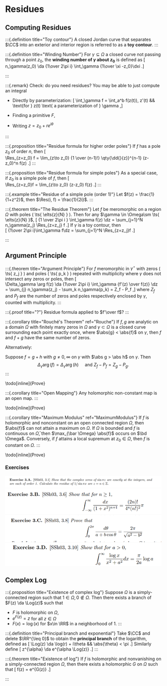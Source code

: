 # Residues

## Computing Residues

:::{.definition title="Toy contour"}
A closed Jordan curve that separates $\CC$ into an exterior and interior region is referred to as a **toy contour**.
:::


:::{.definition title="Winding Number"}
For $\gamma \subseteq \Omega$ a closed curve not passing through a point $z_0$, the **winding number of $\gamma$ about $z_0$** is defined as
\[
n_\gamma(z_0) \da {1\over 2\pi i} \int_\gamma {1\over \xi -z_0}\dxi
.\]

:::

:::{.remark}
Check: do you need residues? 
You may be able to just compute an integral 

- Directly by parameterization:
\[
\int_\gamma f = \int_a^b f(z(t))\, z'(t) && \text{for } z(t) \text{ a parameterization of } \gamma
,\]

- Finding a primitive $F$,

- Writing $z= z_0 + re^{i \theta }$

:::


:::{.proposition title="Residue formula for higher order poles"}
If $f$ has a pole $z_0$ of order $n$, then
\[  
\Res_{z=z_0} f = \lim_{z\to z_0} {1 \over (n-1)!} \qty{\dd{}{z}}^{n-1} (z-z_0)^n f(z)
.\]
:::

:::{.proposition title="Residue formula for simple poles"}
As a special case, if $z_0$ is a simple pole of $f$, then
\[  
\Res_{z=z_0}f = \lim_{z\to z_0} (z-z_0) f(z)
.\]
:::

:::{.example title="Residue of a simple pole (order 1)"}
Let $f(z) = \frac{1}{1+z^2}$, then $\Res(i, f) = \frac{1}{2i}$.
:::


:::{.theorem title="The Residue Theorem"}
Let $f$ be meromorphic on a region $\Omega$ with poles \( \ts{ \elts{z}{N} } \).
Then for any $\gamma \in \Omega\sm \ts{ \elts{z}{N} }$, 
\[
{1 \over 2\pi i } \int_\gamma f(z) \dz = \sum_{j=1}^N n_\gamma(z_j) \Res_{z=z_j} f
.\]
If $\gamma$ is a toy contour, then  
\[
{1\over 2\pi i}\int_\gamma f\dz = \sum_{j=1}^N \Res_{z=z_j}f
.\]

:::

## Argument Principle

:::{.theorem title="Argument Principle"}
For $f$ meromorphic in $\gamma^\circ$ with zeros \( \ts{ z_j } \) and poles \( \ts{ p_k } \) repeated with multiplicity where $\gamma$ does not intersect any zeros or poles, then
\[  
\Delta_\gamma \arg f(z) \da {1\over 2\pi i} \int_\gamma {f'(z) \over f(z)} \dz = \sum_{j} n_\gamma(z_j) - \sum_k n_\gamma(p_k) = Z_f - P_f
,\]
where $Z_f$ and $P_f$ are the number of zeros and poles respectively enclosed by $\gamma$, counted with multiplicity.
:::


:::{.proof title="?"}
Residue formula applied to $f'\over f$?
:::

:::{.corollary title="Rouché's Theorem" ref="Rouche"}
If $f, g$ are analytic on a domain $\Omega$ with finitely many zeros in $\Omega$ and $\gamma \subset \Omega$ is a closed curve surrounding each point exactly once, where $\abs{g} < \abs{f}$ on $\gamma$, then $f$ and $f+g$ have the same number of zeros.

Alternatively:

Suppose $f = g + h$ with $g \neq 0, \infty$ on $\gamma$ with $\abs g > \abs h$ on $\gamma$.
Then $$\Delta_\gamma \arg(f) = \Delta_\gamma \arg(h)\quad\text{ and } Z_f - P_f = Z_g - P_g.$$
:::

\todo[inline]{Prove}



:::{.corollary title="Open Mapping"}
Any holomorphic non-constant map is an open map.
:::

\todo[inline]{Prove}

:::{.corollary title="Maximum Modulus" ref="MaximumModulus"}
If $f$ is holomorphic and nonconstant on an open connected region $\Omega$, then $\abs{f}$ can not attain a maximum on $\Omega$.
If $\Omega$ is bounded and $f$ is continuous on $\bar \Omega$, then $\max_{\bar \Omega} \abs{f}$ occurs on $\bd \Omega$.
Conversely, if $f$ attains a local supremum at $z_0 \in \Omega$, then $f$ is constant on $\Omega$.
:::

\todo[inline]{Prove}

### Exercises

![image_2021-05-17-13-32-46](figures/image_2021-05-17-13-32-46.png)
![image_2021-05-17-13-32-57](figures/image_2021-05-17-13-32-57.png)
![image_2021-05-17-13-33-12](figures/image_2021-05-17-13-33-12.png)
![image_2021-05-17-13-33-30](figures/image_2021-05-17-13-33-30.png)

## Complex Log


:::{.proposition title="Existence of complex log"}
Suppose $\Omega$ is a simply-connected region such that $1\in \Omega, 0\not\in\Omega$.
Then there exists a branch of $F(z) \da \Log(z)$ such that

- $F$ is holomorphic on $\Omega$,
- $e^{F(z)} = z$ for all $z\in \Omega$
- $F(x) = \log(x)$ for $x\in \RR$ in a neighborhood of $1$.
:::


:::{.definition title="Principal branch and exponential"}
Take $\CC$ and delete $\RR^{\leq 0}$ to obtain the **principal branch** of the logarithm, defined as 
\[
\Log(z) \da \log(r) + i\theta && \abs{\theta} < \pi
.\]
Similarly define
\[
z^{\alpha} \da e^{\alpha \Log(z)}
.\]
:::




:::{.theorem title="Existence of log"}
If $f$ is holomorphic and nonvanishing on a simply-connected region $\Omega$, then there exists a holomorphic $G$ on $\Omega$ such that
\[
f(z) = e^{G(z)}
.\]

:::


